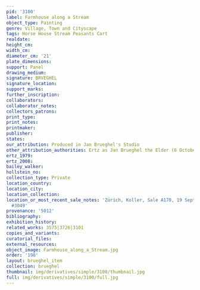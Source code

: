 ```yaml
---
pid: '3100'
label: Farmhouse along a Stream
object_type: Painting
genre: Village, Town and Cityscape
tags: Horse House Stream Peasants Cart
realdate: 
height_cm: 
width_cm: 
diameter_cm: '21'
plate_dimensions: 
support: Panel
drawing_medium: 
signature: BRVEGHEL
signature_location: 
support_marks: 
further_inscription: 
collaborators: 
collaborator_notes: 
collectors_patrons: 
print_type: 
print_notes: 
printmaker: 
publisher: 
states: 
our_attribution: Produced in Jan Brueghel's Studio
other_attribution_authorities: Ertz as Jan Brueghel the Elder (6 October 2013)
ertz_1979: 
ertz_2008: 
bailey_walker: 
hollstein_no: 
collection_type: Private
location_country: 
location_city: 
location_collection: 
location_or_most_recent_sale_notes: 'Zürich, Koller, Sale A170, 19 Sept 2014, lot
  #3049'
provenance: '5012'
bibliography: 
exhibition_history: 
related_works: 3575|3726|3101
copies_and_variants: 
curatorial_files: 
external_resources: 
object_image: Farmhouse_along_a_Stream.jpg
order: '198'
layout: brueghel_item
collection: brueghel
thumbnail: img/derivatives/simple/3100/thumbnail.jpg
full: img/derivatives/simple/3100/full.jpg
---
```

